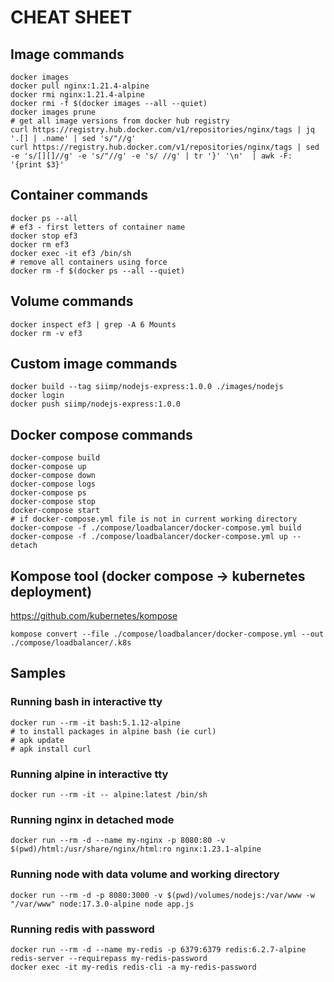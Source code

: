 # CHEAT SHEET

## Image commands
```
docker images
docker pull nginx:1.21.4-alpine
docker rmi nginx:1.21.4-alpine
docker rmi -f $(docker images --all --quiet)
docker images prune
# get all image versions from docker hub registry
curl https://registry.hub.docker.com/v1/repositories/nginx/tags | jq '.[] | .name' | sed 's/"//g'
curl https://registry.hub.docker.com/v1/repositories/nginx/tags | sed -e 's/[][]//g' -e 's/"//g' -e 's/ //g' | tr '}' '\n'  | awk -F: '{print $3}'
```

## Container commands
```
docker ps --all
# ef3 - first letters of container name
docker stop ef3
docker rm ef3
docker exec -it ef3 /bin/sh
# remove all containers using force
docker rm -f $(docker ps --all --quiet)
```

## Volume commands
```
docker inspect ef3 | grep -A 6 Mounts
docker rm -v ef3
```

## Custom image commands
```
docker build --tag siimp/nodejs-express:1.0.0 ./images/nodejs
docker login
docker push siimp/nodejs-express:1.0.0
```

## Docker compose commands
```
docker-compose build
docker-compose up
docker-compose down
docker-compose logs
docker-compose ps
docker-compose stop
docker-compose start
# if docker-compose.yml file is not in current working directory
docker-compose -f ./compose/loadbalancer/docker-compose.yml build
docker-compose -f ./compose/loadbalancer/docker-compose.yml up --detach
```

## Kompose tool (docker compose -> kubernetes deployment)
https://github.com/kubernetes/kompose
```
kompose convert --file ./compose/loadbalancer/docker-compose.yml --out ./compose/loadbalancer/.k8s
```

## Samples

### Running bash in interactive tty
```
docker run --rm -it bash:5.1.12-alpine
# to install packages in alpine bash (ie curl)
# apk update
# apk install curl
```

### Running alpine in interactive tty
```
docker run --rm -it -- alpine:latest /bin/sh
```

### Running nginx in detached mode
```
docker run --rm -d --name my-nginx -p 8080:80 -v $(pwd)/html:/usr/share/nginx/html:ro nginx:1.23.1-alpine
```

### Running node with data volume and working directory
```
docker run --rm -d -p 8080:3000 -v $(pwd)/volumes/nodejs:/var/www -w "/var/www" node:17.3.0-alpine node app.js
```

### Running redis with password
```
docker run --rm -d --name my-redis -p 6379:6379 redis:6.2.7-alpine redis-server --requirepass my-redis-password
docker exec -it my-redis redis-cli -a my-redis-password
```





